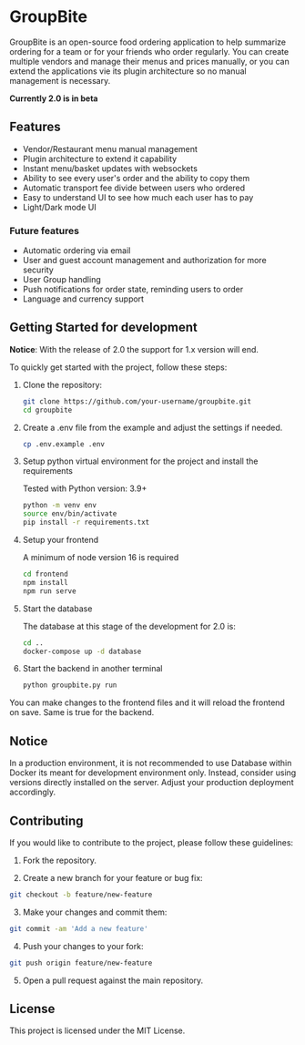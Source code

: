 # GroupBite

GroupBite is an open-source food ordering application to help summarize ordering for a team or for your friends who order regularly. You can create multiple vendors and manage their menus and prices manually, or you can extend the applications vie its plugin architecture so no manual management is necessary.

__Currently 2.0 is in beta__

## Features

 * Vendor/Restaurant menu manual management
 * Plugin architecture to extend it capability
 * Instant menu/basket updates with websockets
 * Ability to see every user's order and the ability to copy them
 * Automatic transport fee divide between users who ordered
 * Easy to understand UI to see how much each user has to pay
 * Light/Dark mode UI

### Future features

 * Automatic ordering via email
 * User and guest account management and authorization for more security
 * User Group handling
 * Push notifications for order state, reminding users to order
 * Language and currency support

## Getting Started for development

__Notice__: With the release of 2.0 the support for 1.x version will end.

To quickly get started with the project, follow these steps:


1. Clone the repository:

    ```bash
    git clone https://github.com/your-username/groupbite.git
    cd groupbite
    ```

2. Create a .env file from the example and adjust the settings if needed.

    ```bash
    cp .env.example .env
    ```

3. Setup python virtual environment for the project and install the requirements

    Tested with Python version: 3.9+

    ```bash
    python -m venv env
    source env/bin/activate
    pip install -r requirements.txt
    ```

4. Setup your frontend

    A minimum of node version 16 is required

    ```bash
    cd frontend
    npm install
    npm run serve
    ```

5. Start the database

    The database at this stage of the development for 2.0 is:

    ```bash
    cd ..
    docker-compose up -d database
    ```



6. Start the backend in another terminal

    ```bash
    python groupbite.py run
    ```

You can make changes to the frontend files and it will reload the frontend on save. Same is true for the backend.

## Notice

In a production environment, it is not recommended to use Database within Docker its meant for development environment only. Instead, consider using versions directly installed on the server. Adjust your production deployment accordingly.

## Contributing

If you would like to contribute to the project, please follow these guidelines:

1. Fork the repository.

2. Create a new branch for your feature or bug fix:

  ```bash
  git checkout -b feature/new-feature
  ```

3. Make your changes and commit them:

  ```bash
  git commit -am 'Add a new feature'
  ```

4. Push your changes to your fork:

  ```bash
  git push origin feature/new-feature
  ```

5. Open a pull request against the main repository.

## License

This project is licensed under the MIT License.
